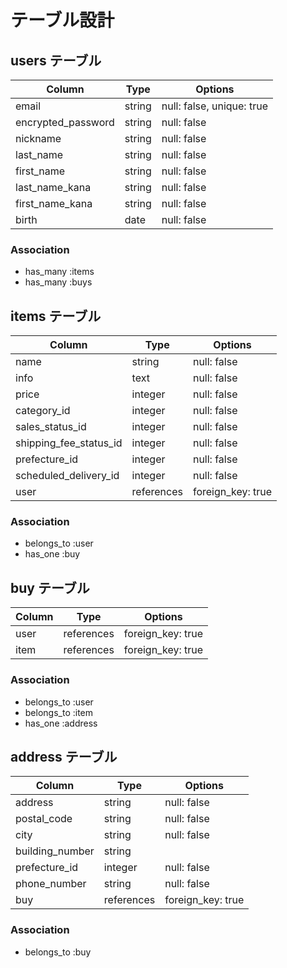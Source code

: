 # テーブル設計

## users テーブル

| Column             | Type    | Options      |
| ------------------ | ------- | ------------ |
| email              | string  | null: false, unique: true |
| encrypted_password | string  | null: false  |
| nickname           | string  | null: false  |
| last_name          | string  | null: false  |
| first_name         | string  | null: false  |
| last_name_kana     | string  | null: false  |
| first_name_kana    | string  | null: false  |
| birth              | date    | null: false  |

### Association

- has_many :items
- has_many :buys

## items テーブル

| Column                 | Type       | Options           |
| ---------------------- | ---------- | ----------------- |
| name                   | string     | null: false       |
| info                   | text       | null: false       |
| price                  | integer    | null: false       |
| category_id            | integer    | null: false       |
| sales_status_id        | integer    | null: false       |
| shipping_fee_status_id | integer    | null: false       |
| prefecture_id          | integer    | null: false       |
| scheduled_delivery_id  | integer    | null: false       |
| user                   | references | foreign_key: true |

### Association

- belongs_to :user
- has_one :buy

## buy テーブル

| Column              | Type       | Options           |
| ------------------- | ---------- | ----------------- |
| user                | references | foreign_key: true |
| item                | references | foreign_key: true |

### Association

- belongs_to :user
- belongs_to :item
- has_one :address

## address テーブル

| Column              | Type       | Options           |
| ------------------- | ---------- | ----------------- |
| address             | string     | null: false       |
| postal_code         | string     | null: false       |
| city                | string     | null: false       |
| building_number     | string     |                   |
| prefecture_id       | integer    | null: false       |
| phone_number        | string     | null: false       |
| buy                 | references | foreign_key: true |

### Association

- belongs_to :buy